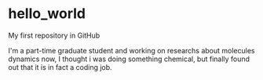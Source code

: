 # hello_world
My first repository in GitHub

I'm a part-time graduate student and working on researchs about molecules dynamics now, I thought i was doing something chemical, but finally found out that it is in fact a coding job.

